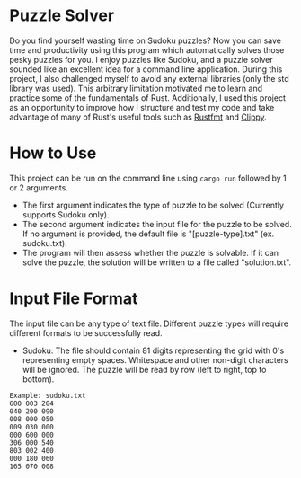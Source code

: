 # Puzzle Solver

Do you find yourself wasting time on Sudoku puzzles? Now you can save time and productivity using this program which automatically solves those pesky puzzles for you. I enjoy puzzles like Sudoku, and a puzzle solver sounded like an excellent idea for a command line application. During this project, I also challenged myself to avoid any external libraries (only the std library was used). This arbitrary limitation motivated me to learn and practice some of the fundamentals of Rust. Additionally, I used this project as an opportunity to improve how I structure and test my code and take advantage of many of Rust's useful tools such as [Rustfmt] and [Clippy].

[Rustfmt]: https://github.com/rust-lang/rustfmt
[Clippy]: https://github.com/rust-lang/rust-clippy

# How to Use

This project can be run on the command line using ```cargo run``` followed by 1 or 2 arguments.
* The first argument indicates the type of puzzle to be solved (Currently supports Sudoku only).
* The second argument indicates the input file for the puzzle to be solved. If no argument is provided, the default file is "[puzzle-type].txt" (ex. sudoku.txt).
* The program will then assess whether the puzzle is solvable. If it can solve the puzzle, the solution will be written to a file called "solution.txt".

# Input File Format

The input file can be any type of text file. Different puzzle types will require different formats to be successfully read.

* Sudoku: The file should contain 81 digits representing the grid with 0's representing empty spaces. Whitespace and other non-digit characters will be ignored. The puzzle will be read by row (left to right, top to bottom).  
```
Example: sudoku.txt
600 003 204
040 200 090
008 000 050
009 030 000
000 600 000
306 000 540
803 002 400
000 180 060
165 070 008
```
